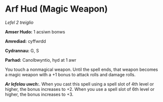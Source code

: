 # Arf Hud (Magic Weapon)

*Lefel 2 treiglio*

**Amser Hudo:** 1 acsiwn bonws

**Amrediad:** cyffwrdd

**Cydrannau:** G, S

**Parhad:** Canolbwyntio, hyd at 1 awr

You touch a nonmagical weapon. Until the spell ends, that weapon becomes a magic weapon with a +1 bonus to attack rolls and damage rolls.

***Ar lefelau uwch:***. When you cast this spell using a spell slot of 4th level or higher, the bonus increases to +2. When you use a spell slot of 6th level or higher, the bonus increases to +3.